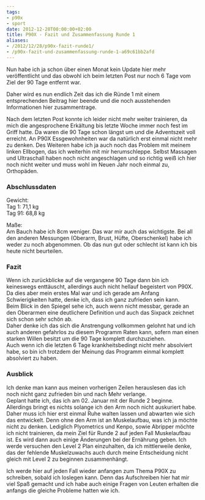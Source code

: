 ```yaml
---
tags:
- p90x
- sport
date: 2012-12-28T00:00:00+02:00
title: P90X - Fazit und Zusammenfassung Runde 1
aliases:
- /2012/12/28/p90x-fazit-runde1/
- /p90x-fazit-und-zusammenfassung-runde-1-a69c61bb2afd
---
```


Nun habe ich ja schon über einen Monat kein Update hier mehr veröffentlicht und das obwohl ich beim letzten Post nur noch 6 Tage vom Ziel der 90 Tage entfernt war.

Daher wird es nun endlich Zeit das ich die Ründe 1 mit einem entsprechenden Beitrag hier beende und die noch ausstehenden Informationen hier zusammentrage.

Nach dem letzten Post konnte ich leider nicht mehr weiter trainieren, da mich die angesprochene Erkältung bis letzte Woche immer noch fest im Griff hatte. Da waren die 90 Tage schon längst um und die Adventszeit voll erreicht. An P90X Essgewohnheiten war da natürlich erst einmal nicht mehr zu denken.
Des Weiteren habe ich ja auch noch das Problem mit meinem linken Ellbogen, das ich weiterhin mit mir herumschleppe. Selbst Massagen und Ultraschall haben noch nicht angeschlagen und so richtig weiß ich hier noch nicht weiter und muss wohl im Neuen Jahr noch einmal zu, Orthopäden.

### Abschlussdaten

Gewicht:  
Tag  1: 71,1 kg  
Tag 91: 68,8 kg

Maße:  
Am Bauch habe ich 8cm weniger. Das war mir auch das wichtigste. Bei all den anderen Messungen (Oberarm, Brust, Hüfte, Oberschenkel) habe ich weder zu noch abgenommen. Ob das nun gut oder schlecht ist kann ich bis heute nicht beurteilen.

### Fazit
Wenn ich zurückblicke auf die vergangene 90 Tage dann bin ich keineswegs enttäuscht, allerdings auch nicht hellauf begeistert von P90X. Da dies aber mein erstes Mal war und ich gerade am Anfang Schwierigkeiten hatte, denke ich, dass ich ganz zufrieden sein kann.  
Beim Blick in den Spiegel sehe ich, auch wenn nicht messbar, gerade an den Oberarmen eine deutlichere Definition und auch das Sixpack zeichnet sich schon sehr schön ab.  
Daher denke ich das sich die Anstrengung vollkommen gelohnt hat und ich auch anderen gefahrlos zu diesem Programm Raten kann, sofern man einen starken Willen besitzt um die 90 Tage komplett durchzuziehen.  
Auch wenn ich die letzten 6 Tage krankheitsbedingt nicht mehr absolviert habe, so bin ich trotzdem der Meinung das Programm einmal komplett absolviert zu haben.

### Ausblick
Ich denke man kann aus meinen vorherigen Zeilen herauslesen das ich noch nicht ganz zufrieden bin und nach Mehr verlange.  
Geplant hatte ich, das ich am 02. Januar mit der Runde 2 beginne. Allerdings bringt es nichts solange ich den Arm noch nicht auskuriert habe. Daher muss ich hier erst einmal Ruhe walten lassen und abwarten wie sich das entwickelt. Denn ohne den Arm ist an Muskelaufbau, was ich ja möchte nicht zu denken. Lediglich Plyometrics und Kenpo, sowie Abripper möchte ich nicht trainieren, da mein Ziel für Runde 2 auf jeden Fall Muskelaufbau ist.
Es wird dann auch einige Änderungen bei der Ernährung geben. Ich werde versuchen den Level 2 Plan einzuhalten, da ich mittlerweile denke, das der fehlende Muskelzuwachs auch durch meine Entscheidung nicht gleich mit Level 2 zu beginnen zusammenhängt.

Ich werde hier auf jeden Fall wieder anfangen zum Thema P90X zu schreiben, sobald ich loslegen kann. Denn das Aufschreiben hier hat mir viel Spaß gemacht und ich habe auch einige Fragen von Leuten erhalten die anfangs die gleiche Probleme hatten wie ich.


